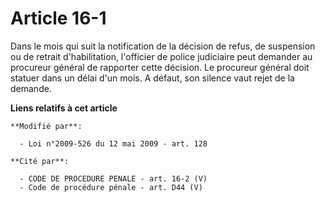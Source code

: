 # Article 16-1

Dans le mois qui suit la notification de la décision de refus, de suspension ou de retrait d'habilitation, l'officier de
police judiciaire peut demander au procureur général de rapporter cette décision. Le procureur général doit statuer dans un
délai d'un mois. A défaut, son silence vaut rejet de la demande.

**Liens relatifs à cet article**

	**Modifié par**:

	  - Loi n°2009-526 du 12 mai 2009 - art. 128

	**Cité par**:

	  - CODE DE PROCEDURE PENALE - art. 16-2 (V)
	  - Code de procédure pénale - art. D44 (V)
